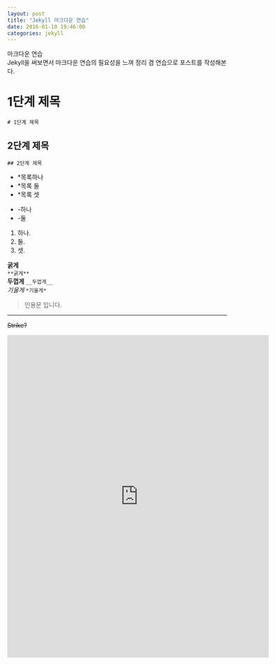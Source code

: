 ```yaml
---
layout: post
title: "Jekyll 마크다운 연습"
date: 2016-01-10 19:46:00
categories: jekyll
---
```

마크다운 연습  
Jekyll을 써보면서 마크다운 연습의 필요성을 느껴 정리 겸 연습으로 포스트를 작성해본다.

# 1단계 제목  
`# 1단계 제목`  
## 2단계 제목
`## 2단계 제목`

* *목록하나
* *목록 둘
* *목록 셋
- -하나
- -둘

1. 하나.
2. 둘.
3. 셋.

**굵게**  
`**굵게**`  
__두껍게__
`__두껍게__`  
*기울게*
`*기울게*`

> 인용문
> 입니다.

***

~~Strike?~~

<iframe width="600"height="740"src="http://localhost:8080/oneq/i#16/2"frameborder="0"></iframe>